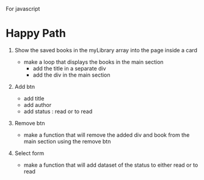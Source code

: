 For javascript 


# Happy Path 


1. Show the saved books in the myLibrary array into the page inside a card
    - make a loop that displays the books in the main section
        - add the title in a separate div
        - add the div in the main section

2. Add btn
    - add title
    - add author
    - add status : read or to read


3. Remove btn 
    - make a function that will remove the added div and book from the main section using the remove btn
4. Select form
    - make a function that will add dataset of the status to either read or to read



